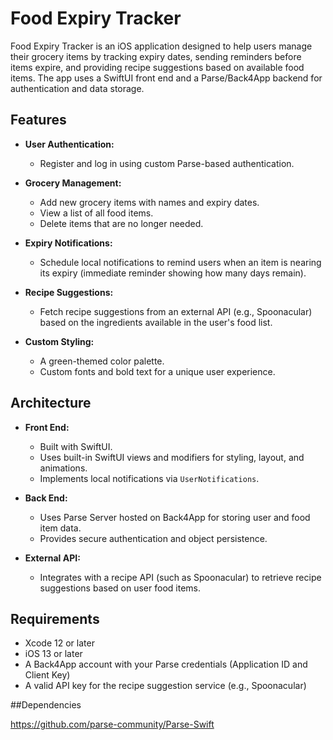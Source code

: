 # Food Expiry Tracker

Food Expiry Tracker is an iOS application designed to help users manage their grocery items by tracking expiry dates, sending reminders before items expire, and providing recipe suggestions based on available food items. The app uses a SwiftUI front end and a Parse/Back4App backend for authentication and data storage.

## Features

- **User Authentication:**  
  - Register and log in using custom Parse-based authentication.
  
- **Grocery Management:**  
  - Add new grocery items with names and expiry dates.
  - View a list of all food items.
  - Delete items that are no longer needed.

- **Expiry Notifications:**  
  - Schedule local notifications to remind users when an item is nearing its expiry (immediate reminder showing how many days remain).

- **Recipe Suggestions:**  
  - Fetch recipe suggestions from an external API (e.g., Spoonacular) based on the ingredients available in the user's food list.

- **Custom Styling:**  
  - A green-themed color palette.
  - Custom fonts and bold text for a unique user experience.

## Architecture

- **Front End:**  
  - Built with SwiftUI.
  - Uses built-in SwiftUI views and modifiers for styling, layout, and animations.
  - Implements local notifications via `UserNotifications`.

- **Back End:**  
  - Uses Parse Server hosted on Back4App for storing user and food item data.
  - Provides secure authentication and object persistence.

- **External API:**  
  - Integrates with a recipe API (such as Spoonacular) to retrieve recipe suggestions based on user food items.

## Requirements

- Xcode 12 or later
- iOS 13 or later
- A Back4App account with your Parse credentials (Application ID and Client Key)
- A valid API key for the recipe suggestion service (e.g., Spoonacular)

##Dependencies 

https://github.com/parse-community/Parse-Swift


   
   
